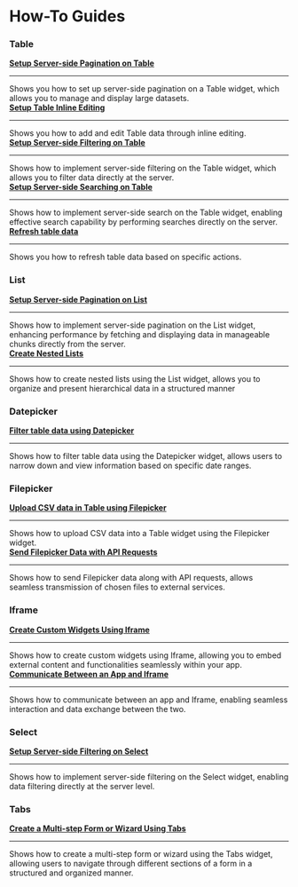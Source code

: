 # How-To Guides

### Table

<div class="containerGridSampleApp">
  <div class="containerColumnSampleApp columnGrid column-one">
        <div class="containerCol">
            <a href="/build-apps/how-to-guides/Server-side-pagination-in-table"><strong>Setup Server-side Pagination on Table</strong>
            </a>
        </div> <hr/>
        <div class="containerDescription">Shows you how to set up server-side pagination on a Table widget, which allows you to manage and display large datasets.</div>
    </div>
    <div class="containerColumnSampleApp columnGrid column-two">
        <div class="containerCol">
           <a href="/reference/widgets/table/inline-editing"><strong>Setup Table Inline Editing</strong></a>
        </div><hr/>
        <div class="containerDescription">Shows you how to add and edit Table data through inline editing. </div>
    </div>
</div>
<div class="containerGridSampleApp">
    <div class="containerColumnSampleApp columnGrid column-one">
        <div class="containerCol">
            <a href="/build-apps/how-to-guides/search-and-filter-table-data"><strong>Setup Server-side Filtering on Table</strong></a>
        </div> <hr/>
        <div class="containerDescription">Shows how to implement server-side filtering on the Table widget, which allows you to filter data directly at the server. </div>
    </div>
    <div class="containerColumnSampleApp columnGrid column-two">
        <div class="containerCol">
           <a href="/build-apps/how-to-guides/search-and-filter-table-data#using-search-text"><strong>Setup Server-side Searching on Table</strong></a>
        </div><hr/>
        <div class="containerDescription">Shows how to implement server-side search on the Table widget, enabling effective search capability by performing searches directly on the server.
        </div>
    </div>
</div>

<div class="containerGridSampleApp">
    <div class="containerColumnSampleApp columnGrid column-one">
        <div class="containerCol">
                <a href="/build-apps/how-to-guides/Refresh-table-data"><strong>Refresh table data</strong></a>
        </div> <hr/>
        <div class="containerDescription">Shows you how to refresh table data based on specific actions. </div>
    </div>
     <div class="columnGrid column-two" style={{margin: "10px"}}>
    </div>
</div>

### List 

<div class="containerGridSampleApp">
    <div class="containerColumnSampleApp columnGrid column-one">
        <div class="containerCol">
           <a href="/build-apps/how-to-guides/Setup-Server-side-Pagination-on-List"> <strong>Setup Server-side Pagination on List</strong></a>
        </div> <hr/>
        <div class="containerDescription">Shows how to implement server-side pagination on the List widget, enhancing performance by fetching and displaying data in manageable chunks directly from the server. </div>
    </div>
    <div class="containerColumnSampleApp columnGrid column-two">
        <div class="containerCol">
           <a href="/build-apps/how-to-guides/Create-nested-lists"><strong>Create Nested Lists</strong></a>
        </div><hr/>
        <div class="containerDescription">Shows how to create nested lists using the List widget, allows you to organize and present hierarchical data in a structured manner </div>
    </div>
</div>

### Datepicker

<div class="containerGridSampleApp">
    <div class="containerColumnSampleApp columnGrid column-one">
        <div class="containerCol">
            <a href="/build-apps/how-to-guides/search-and-filter-table-data#using-date-range"><strong>Filter table data using Datepicker</strong></a>
        </div> <hr/>
        <div class="containerDescription">Shows how to filter table data using the Datepicker widget, allows users to narrow down and view information based on specific date ranges. </div>
</div>
     <div class="columnGrid column-two" style={{margin: "10px"}}>
    </div>
</div>



### Filepicker 

<div class="containerGridSampleApp">
    <div class="containerColumnSampleApp columnGrid column-one">
        <div class="containerCol">
            <a href="/build-apps/how-to-guides/Upload-CSV-Data-to-Table"><strong>Upload CSV data in Table using Filepicker</strong></a>
        </div> <hr/>
        <div class="containerDescription">Shows how to upload CSV data into a Table widget using the Filepicker widget. </div>
    </div>
    <div class="containerColumnSampleApp columnGrid column-two">
        <div class="containerCol">
           <a href="/build-apps/how-to-guides/Send-Filepicker-data-with-API-requests"><strong>Send Filepicker Data with API Requests</strong></a>
        </div><hr/>
        <div class="containerDescription">Shows how to send Filepicker data along with API requests, allows seamless transmission of chosen files to external services. </div>
    </div>
</div>


### Iframe

<div class="containerGridSampleApp">
    <div class="containerColumnSampleApp columnGrid column-one">
        <div class="containerCol">
            <a href="/build-apps/how-to-guides/Create-custom-widgets-using-Iframe"><strong>Create Custom Widgets Using Iframe</strong></a>
        </div> <hr/>
        <div class="containerDescription">Shows how to create custom widgets using Iframe, allowing you to embed external content and functionalities seamlessly within your app.</div>
    </div>
    <div class="containerColumnSampleApp columnGrid column-two">
        <div class="containerCol">
           <a href="/build-apps/how-to-guides/Communicate-Between-an-App-and-Iframe"><strong>Communicate Between an App and Iframe</strong></a>
        </div><hr/>
        <div class="containerDescription">Shows how to communicate between an app and Iframe, enabling seamless interaction and data exchange between the two.</div>
    </div>
</div>


### Select

<div class="containerGridSampleApp">
    <div class="containerColumnSampleApp columnGrid column-one">
        <div class="containerCol">
            <a href="/build-apps/how-to-guides/Setup-Server-side-Filtering-on-Select"><strong>Setup Server-side Filtering on Select</strong></a>
        </div> <hr/>
        <div class="containerDescription">Shows how to implement server-side filtering on the Select widget, enabling data filtering directly at the server level. </div>
</div>
     <div class="columnGrid column-two" style={{margin: "10px"}}>
    </div>
</div>

### Tabs

<div class="containerGridSampleApp">
    <div class="containerColumnSampleApp columnGrid column-one">
        <div class="containerCol">
            <a href="/build-apps/how-to-guides/Multi-step-Form-or-Wizard-Using-Tabs"><strong>Create a Multi-step Form or Wizard Using Tabs</strong></a>
        </div> <hr/>
        <div class="containerDescription">Shows how to create a multi-step form or wizard using the Tabs widget, allowing users to navigate through different sections of a form in a structured and organized manner. </div>
</div>
     <div class="columnGrid column-two" style={{margin: "10px"}}>
    </div>
</div>
